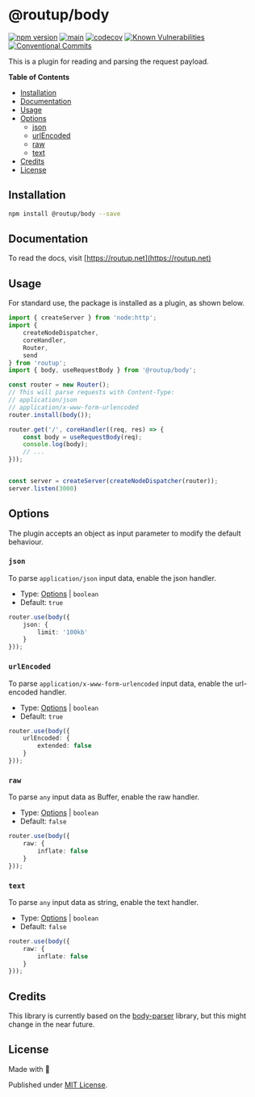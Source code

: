 # @routup/body

[![npm version](https://badge.fury.io/js/@routup%2Fbody.svg)](https://badge.fury.io/js/@routup%2Fbody)
[![main](https://github.com/Tada5hi/routup/actions/workflows/main.yml/badge.svg)](https://github.com/Tada5hi/routup/actions/workflows/main.yml)
[![codecov](https://codecov.io/gh/tada5hi/routup/branch/master/graph/badge.svg?token=QFGCsHRUax)](https://codecov.io/gh/tada5hi/routup)
[![Known Vulnerabilities](https://snyk.io/test/github/Tada5hi/routup/badge.svg)](https://snyk.io/test/github/Tada5hi/routup)
[![Conventional Commits](https://img.shields.io/badge/Conventional%20Commits-1.0.0-%23FE5196?logo=conventionalcommits&logoColor=white)](https://conventionalcommits.org)

This is a plugin for reading and parsing the request payload.

**Table of Contents**

- [Installation](#installation)
- [Documentation](#documentation)
- [Usage](#usage)
- [Options](#options)
  - [json](#json)
  - [urlEncoded](#urlencoded)
  - [raw](#raw)
  - [text](#text)
- [Credits](#credits)
- [License](#license)

## Installation

```bash
npm install @routup/body --save
```

## Documentation

To read the docs, visit [https://routup.net](https://routup.net)

## Usage

For standard use, the package is installed as a plugin, as shown below.

```typescript
import { createServer } from 'node:http';
import { 
    createNodeDispatcher,
    coreHandler,
    Router, 
    send
} from 'routup';
import { body, useRequestBody } from '@routup/body';

const router = new Router();
// This will parse requests with Content-Type:
// application/json
// application/x-www-form-urlencoded
router.install(body());

router.get('/', coreHandler((req, res) => {
    const body = useRequestBody(req);
    console.log(body);
    // ...
}));


const server = createServer(createNodeDispatcher(router));
server.listen(3000)
```

## Options

The plugin accepts an object as input parameter to modify the default behaviour.

### `json`

To parse `application/json` input data, enable the json handler.

- Type: [Options](https://github.com/expressjs/body-parser#bodyparserjsonoptions) | `boolean`
- Default: `true`

```typescript
router.use(body({
    json: {
        limit: '100kb'
    }
}));
```

### `urlEncoded`

To parse `application/x-www-form-urlencoded` input data, enable the url-encoded handler.

- Type: [Options](https://github.com/expressjs/body-parser#bodyparserurlencodedoptions) | `boolean`
- Default: `true`

```typescript
router.use(body({
    urlEncoded: {
        extended: false
    }
}));
```

### `raw`

To parse `any` input data as Buffer, enable the raw handler.

- Type: [Options](https://github.com/expressjs/body-parser#bodyparserurlencodedoptions) | `boolean`
- Default: `false`

```typescript
router.use(body({
    raw: {
        inflate: false
    }
}));
```

### `text`

To parse `any` input data as string, enable the text handler.

- Type: [Options](https://github.com/expressjs/body-parser#bodyparsertextoptions) | `boolean`
- Default: `false`

```typescript
router.use(body({
    raw: {
        inflate: false
    }
}));
```

## Credits

This library is currently based on the [body-parser](https://www.npmjs.com/package/body-parser) library,
but this might change in the near future.

## License

Made with 💚

Published under [MIT License](./LICENSE).
